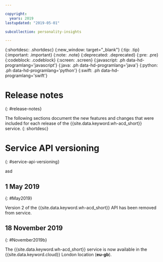 ```yaml
---

copyright:
  years: 2019
lastupdated: "2019-05-01"

subcollection: personality-insights

---
```


{:shortdesc: .shortdesc}
{:new_window: target="_blank"}
{:tip: .tip}
{:important: .important}
{:note: .note}
{:deprecated: .deprecated}
{:pre: .pre}
{:codeblock: .codeblock}
{:screen: .screen}
{:javascript: .ph data-hd-programlang='javascript'}
{:java: .ph data-hd-programlang='java'}
{:python: .ph data-hd-programlang='python'}
{:swift: .ph data-hd-programlang='swift'}

# Release notes
{: #release-notes}

The following sections document the new features and changes that were included for each release of the {{site.data.keyword.wh-acd_short}} service.
{: shortdesc}

# Service API versioning
{: #service-api-versioning}

asd

## 1 May 2019
{: #May2019}

Version 2 of the {{site.data.keyword.wh-acd_short}} API has been removed from service.

## 18 November 2019
{: #November2019b}

The {{site.data.keyword.wh-acd_short}} service is now available in the {{site.data.keyword.cloud}} London location (**eu-gb**).
